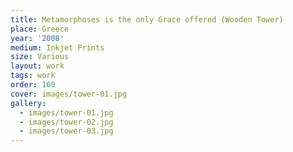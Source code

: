 ```yaml
---
title: Metamorphoses is the only Grace offered (Wooden Tower)
place: Greece
year: '2008'
medium: Inkjet Prints
size: Various
layout: work
tags: work
order: 160
cover: images/tower-01.jpg
gallery:
  - images/tower-01.jpg
  - images/tower-02.jpg
  - images/tower-03.jpg
---
```


